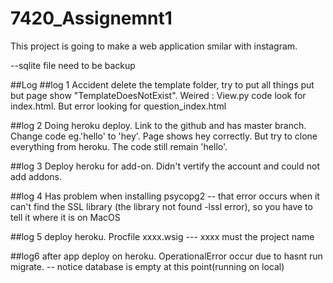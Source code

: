 # 7420_Assignemnt1

This project is going to make a web application smilar with instagram.

--sqlite file need to be backup



##Log
##log 1
Accident delete the template folder, try to put all things put but page show "TemplateDoesNotExist". Weired : View.py code look for index.html. But error looking for question_index.html

##log 2
Doing heroku deploy. Link to the github and has master branch. Change code eg.'hello' to 'hey'. Page shows hey correctly. But try to clone everything from heroku. The code still remain 'hello'.

##log 3
Deploy heroku for add-on. Didn't vertify the account and could not add addons.

##log 4 
Has problem when installing psycopg2 -- that error occurs when it can't find the SSL library (the library not found -lssl error), so you have to tell it where it is on MacOS

##log 5
deploy heroku. Procfile xxxx.wsig  --- xxxx must the project name

##log6 
after app deploy on heroku. OperationalError occur due to hasnt run migrate. -- notice database is empty at this point(running on local)

